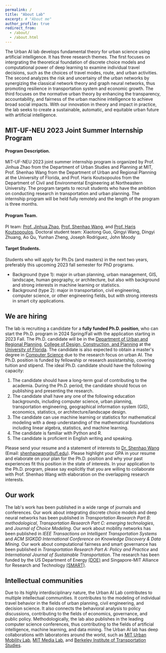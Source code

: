 ```yaml
---
permalink: /
title: "About Lab"
excerpt: # "About me"
author_profile: true
redirect_from: 
  - /about/
  - /about.html
---
```


The Urban AI lab develops fundamental theory for urban science using artificial intelligence. It has three research themes. The first focuses on intergrating the theoretical foundation of discrete choice models and computational power of deep learning to examine individual travel decisions, such as the choices of travel modes, route, and urban activities. The second analyzes the risk and uncertainy of the urban networks by synergizing the classical network theory and graph neural networks, thus promoting resilience in transportation system and economic growth. The third focuses on the normative urban theory by enhancing the transparency, accountability, and fairness of the urban machine intelligence to achieve broad social impacts. With our innovation in theory and impact in practice, the lab seeks to create a sustainable, automatic, and equitable urban future with artificial intelligence. 

## MIT-UF-NEU 2023 Joint Summer Internship Program
#### Program Description. 
MIT-UF-NEU 2023 joint summer internship program is organized by Prof. Jinhua Zhao from the Department of Urban Studies and Planning at MIT, Prof. Shenhao Wang from the Department of Urban and Regional Planning at the University of Florida, and Prof. Haris Koutsopoulos from the Department of Civil and Environmental Engineering at Northeastern University. The program targets to recruit students who have the ambition on conducting research in transportation and urban planning. The internship program will be held fully remotely and the length of the program is three months. 
#### Program Team.
PI team: [Prof.  Jinhua Zhao](https://mobility.mit.edu/people/jinhua-zhao), [Prof. Shenhao Wang](https://dcp.ufl.edu/urp/people_wang_s/), and [Prof. Haris Koutsopoulos](https://coe.northeastern.edu/people/koutsopoulos-haris/). 
Doctoral student team: Xiaotong Guo, Qingyi Wang, Dingyi Zhuang, Ao Qu, Yunhan Zheng, Joseph Rodriguez, John Moody
#### Target Students.
Students who will apply for Ph.Ds (and masters) in the next two years, preferably this upcoming 2023 fall semester for PhD programs.
* Background (type 1): major in urban planning, urban management, GIS, landscape, human geography, or architecture, but also with background and strong interests in machine learning or statistics.
* Background (type 2): major in transportation, civil engineering, computer science, or other engineering fields, but with strong interests in smart city applications.



## We are hiring
The lab is recruiting a candidate for a **fully funded Ph.D. position**, who can start the Ph.D. program in 2024 Spring/Fall with the application starting in 2023 Fall. The Ph.D. candidate will be in the [Department of Urban and Regional Planning](https://dcp.ufl.edu/academics/phd8/), [College of Design, Construction, and Planning](https://dcp.ufl.edu/) at the [University of Florida](https://www.ufl.edu/). The candidate is also expected to obtain a master's degree in [Computer Science](https://www.cise.ufl.edu/academics/graduate/masters-program/) due to the research focus on urban AI. The Ph.D. position is funded by fellowship or research assistantship, covering tuition and stipend. The ideal Ph.D. candidate should have the following capacity:
1. The candidate should have a long-term goal of contributing to the academia. During the Ph.D. period, the candidate should focus on publishing and presenting the research. 
2. The candidate shall have any one of the following education backgrounds, including computer science, urban planning, transportation engineering, geographical information system (GIS), economics, statistics, or architecture/landscape design.
3. The candidate can use machine learning or statistics for mathematical modeling with a deep understanding of the mathematical foundations including linear algebra, statistics, and machine learning.
4. The candidate is familiar with Python and R. 
5. The candidate is proficient in English writing and speaking. 

Please send your resume and a statement of interests to [Dr. Shenhao Wang](https://dcp.ufl.edu/urp/people_wang_s/) (Email: shenhaowang@ufl.edu). Please highlight your GPA in your resume and elaborate on your plan for the Ph.D. position and why your past experiences fit this position in the state of interests. In your application to the Ph.D. program, please say explicitly that you are willing to collaborate with Prof. Shenhao Wang with elaboration on the overlapping research interests. 

## Our work
The lab's work has been published in a wide range of journals and conferences. Our work about integrating discrete choice models and deep neural networks has been published in *Transportation Research Part B: methodological*, *Transportation Research Part C: emerging technologies*, and *Journal of Choice Modeling*. Our work about mobility networks has been published in *IEEE Transactions on Intelligent Transportation Systems* and *ACM SIGKDD International Conference on Knowledge Discovery & Data Mining*. Our work about computational fairness and smart governance has been published in *Transportation Research Part A: Policy and Practice* and *International Journal of Sustainable Transportation*. The research has been funded by the US Department of Energy [(DOE)](https://www.energy.gov/) and Singapore-MIT Alliance for Research and Technology [(SMART)](https://smart.mit.edu/).

## Intellectual communities
Due to its highly interdisciplinary nature, the Urban AI Lab contributes to multiple intellectual communities. It contributes to the modeling of individual travel behavior in the fields of urban planning, civil engineering, and decision science. It also connects the behavioral analysis to policy discussions, contributing to the fields of economics, governance, and public policy. Methodologically, the lab also publishes in the leading computer science conferences, thus contributing to the fields of artificial intelligence, machine learning, and data mining. The Urban AI lab has deep collaborations with laboratories around the world, such as [MIT Urban Mobility Lab](https://mobility.mit.edu/), [MIT Media Lab](https://www.media.mit.edu/groups/human-dynamics/overview/), and [Berkeley Institute of Transportation Studies](https://its.berkeley.edu/). 



<!-- This is the front page of a website that is powered by the [academicpages template](https://github.com/academicpages/academicpages.github.io) and hosted on GitHub pages. [GitHub pages](https://pages.github.com) is a free service in which websites are built and hosted from code and data stored in a GitHub repository, automatically updating when a new commit is made to the respository. This template was forked from the [Minimal Mistakes Jekyll Theme](https://mmistakes.github.io/minimal-mistakes/) created by Michael Rose, and then extended to support the kinds of content that academics have: publications, talks, teaching, a portfolio, blog posts, and a dynamically-generated CV. You can fork [this repository](https://github.com/academicpages/academicpages.github.io) right now, modify the configuration and markdown files, add your own PDFs and other content, and have your own site for free, with no ads! An older version of this template powers my own personal website at [stuartgeiger.com](http://stuartgeiger.com), which uses [this Github repository](https://github.com/staeiou/staeiou.github.io).

A data-driven personal website
======
Like many other Jekyll-based GitHub Pages templates, academicpages makes you separate the website's content from its form. The content & metadata of your website are in structured markdown files, while various other files constitute the theme, specifying how to transform that content & metadata into HTML pages. You keep these various markdown (.md), YAML (.yml), HTML, and CSS files in a public GitHub repository. Each time you commit and push an update to the repository, the [GitHub pages](https://pages.github.com/) service creates static HTML pages based on these files, which are hosted on GitHub's servers free of charge.

Many of the features of dynamic content management systems (like Wordpress) can be achieved in this fashion, using a fraction of the computational resources and with far less vulnerability to hacking and DDoSing. You can also modify the theme to your heart's content without touching the content of your site. If you get to a point where you've broken something in Jekyll/HTML/CSS beyond repair, your markdown files describing your talks, publications, etc. are safe. You can rollback the changes or even delete the repository and start over -- just be sure to save the markdown files! Finally, you can also write scripts that process the structured data on the site, such as [this one](https://github.com/academicpages/academicpages.github.io/blob/master/talkmap.ipynb) that analyzes metadata in pages about talks to display [a map of every location you've given a talk](https://academicpages.github.io/talkmap.html).

Getting started
======
1. Register a GitHub account if you don't have one and confirm your e-mail (required!)
1. Fork [this repository](https://github.com/academicpages/academicpages.github.io) by clicking the "fork" button in the top right. 
1. Go to the repository's settings (rightmost item in the tabs that start with "Code", should be below "Unwatch"). Rename the repository "[your GitHub username].github.io", which will also be your website's URL.
1. Set site-wide configuration and create content & metadata (see below -- also see [this set of diffs](http://archive.is/3TPas) showing what files were changed to set up [an example site](https://getorg-testacct.github.io) for a user with the username "getorg-testacct")
1. Upload any files (like PDFs, .zip files, etc.) to the files/ directory. They will appear at https://[your GitHub username].github.io/files/example.pdf.  
1. Check status by going to the repository settings, in the "GitHub pages" section

Site-wide configuration
------
The main configuration file for the site is in the base directory in [_config.yml](https://github.com/academicpages/academicpages.github.io/blob/master/_config.yml), which defines the content in the sidebars and other site-wide features. You will need to replace the default variables with ones about yourself and your site's github repository. The configuration file for the top menu is in [_data/navigation.yml](https://github.com/academicpages/academicpages.github.io/blob/master/_data/navigation.yml). For example, if you don't have a portfolio or blog posts, you can remove those items from that navigation.yml file to remove them from the header. 

Create content & metadata
------
For site content, there is one markdown file for each type of content, which are stored in directories like _publications, _talks, _posts, _teaching, or _pages. For example, each talk is a markdown file in the [_talks directory](https://github.com/academicpages/academicpages.github.io/tree/master/_talks). At the top of each markdown file is structured data in YAML about the talk, which the theme will parse to do lots of cool stuff. The same structured data about a talk is used to generate the list of talks on the [Talks page](https://academicpages.github.io/talks), each [individual page](https://academicpages.github.io/talks/2012-03-01-talk-1) for specific talks, the talks section for the [CV page](https://academicpages.github.io/cv), and the [map of places you've given a talk](https://academicpages.github.io/talkmap.html) (if you run this [python file](https://github.com/academicpages/academicpages.github.io/blob/master/talkmap.py) or [Jupyter notebook](https://github.com/academicpages/academicpages.github.io/blob/master/talkmap.ipynb), which creates the HTML for the map based on the contents of the _talks directory).

**Markdown generator**

I have also created [a set of Jupyter notebooks](https://github.com/academicpages/academicpages.github.io/tree/master/markdown_generator
) that converts a CSV containing structured data about talks or presentations into individual markdown files that will be properly formatted for the academicpages template. The sample CSVs in that directory are the ones I used to create my own personal website at stuartgeiger.com. My usual workflow is that I keep a spreadsheet of my publications and talks, then run the code in these notebooks to generate the markdown files, then commit and push them to the GitHub repository.

How to edit your site's GitHub repository
------
Many people use a git client to create files on their local computer and then push them to GitHub's servers. If you are not familiar with git, you can directly edit these configuration and markdown files directly in the github.com interface. Navigate to a file (like [this one](https://github.com/academicpages/academicpages.github.io/blob/master/_talks/2012-03-01-talk-1.md) and click the pencil icon in the top right of the content preview (to the right of the "Raw | Blame | History" buttons). You can delete a file by clicking the trashcan icon to the right of the pencil icon. You can also create new files or upload files by navigating to a directory and clicking the "Create new file" or "Upload files" buttons. 

Example: editing a markdown file for a talk
![Editing a markdown file for a talk](/images/editing-talk.png)

For more info
------
More info about configuring academicpages can be found in [the guide](https://academicpages.github.io/markdown/). The [guides for the Minimal Mistakes theme](https://mmistakes.github.io/minimal-mistakes/docs/configuration/) (which this theme was forked from) might also be helpful. -->

